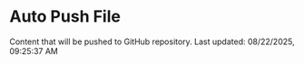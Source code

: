# Auto Push File

Content that will be pushed to GitHub repository.
Last updated: 08/22/2025, 09:25:37 AM